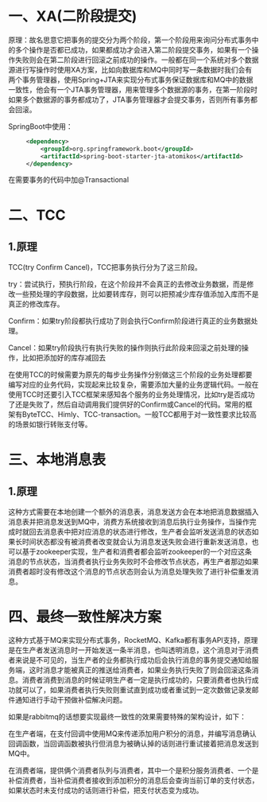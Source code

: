 # 一、XA(二阶段提交)

原理：故名思意它把事务的提交分为两个阶段，第一个阶段用来询问分布式事务中的多个操作是否都已成功，如果都成功才会进入第二阶段提交事务，如果有一个操作失败则会在第二阶段进行回滚之前成功的操作。一般都在同一个系统对多个数据源进行写操作时使用XA方案，比如向数据库和MQ中同时写一条数据时我们会有两个事务管理器，使用Spring+JTA来实现分布式事务保证数据库和MQ中的数据一致性，他会有一个JTA事务管理器，用来管理多个数据源的事务，在第一阶段时如果多个数据源的事务都成功了，JTA事务管理器才会提交事务，否则所有事务都会回滚。

SpringBoot中使用：

```xml
     <dependency>
         <groupId>org.springframework.boot</groupId>
         <artifactId>spring-boot-starter-jta-atomikos</artifactId>
     </dependency>
```

在需要事务的代码中加@Transactional

# 二、TCC

## 1.原理

TCC(try Confirm Cancel)，TCC把事务执行分为了这三阶段。

try：尝试执行，预执行阶段，在这个阶段并不会真正的去修改业务数据，而是修改一些预处理的字段数据，比如要转库存，则可以把预减少库存值添加入库而不是真正的修改库存。

Confirm：如果try阶段都执行成功了则会执行Confirm阶段进行真正的业务数据处理。

Cancel：如果try阶段执行有执行失败的操作则执行此阶段来回滚之前处理的操作，比如把添加好的库存减回去

在使用TCC的时候需要为原先的每步业务操作分别做这三个阶段的业务处理都要编写对应的业务代码，实现起来比较复杂，需要添加大量的业务逻辑代码。一般在使用TCC时还要引入TCC框架来感知各个服务的业务处理情况，比如try是否成功了还是失败了，然后自动调用我们提供好的Confirm或Cancel的代码。常用的框架有ByteTCC、Himly、TCC-transaction。一般TCC都用于对一致性要求比较高的场景如银行转账支付等。

# 三、本地消息表

## 1.原理

这种方式需要在本地创建一个额外的消息表，消息发送方会在本地把消息数据插入消息表并把消息发送到MQ中，消费方系统接收到消息后执行业务操作，当操作完成时就回去消息表中把对应消息的状态进行修改，生产者会监听发送消息的状态如果长时间状态都没有被消费者改变就会认为消息发送失败会进行重新发送消息，也可以基于zookeeper实现，生产者和消费者都会监听zookeeper的一个对应这条消息的节点状态，当消费者执行业务失败时不会修改节点状态，再生产者那边如果消费者超时没有修改这个消息的节点状态则会认为消息处理失败了进行补偿重发消息。

# 四、最终一致性解决方案

这种方式基于MQ来实现分布式事务，RocketMQ、Kafka都有事务API支持，原理是在生产者发送消息时一开始发送一条半消息，也叫透明消息，这个消息对于消费者来说是不可见的，当生产者的业务都执行成功后会执行消息的事务提交通知给服务端，这时消息才能被真正的推送给消费者，如果业务执行失败了则会回滚这条消息。消费者消费到消息的时候证明生产者一定是执行成功的，只要消费者也执行成功就可以了，如果消费者执行失败则重试直到成功或者重试到一定次数做记录发邮件通知进行手动干预做补偿解决问题。

如果是rabbitmq的话想要实现最终一致性的效果需要特殊的架构设计，如下：

在生产者端，在支付回调中使用MQ来传递添加用户积分的消息，并编写消息确认回调函数，当回调函数被执行但消息为被确认掉的话则进行重试接着把消息发送到MQ中。

在消费者端，提供俩个消费者队列与消费者，其中一个是积分服务消费者、一个是补偿消费者，当补偿消费者接收到添加积分的消息后会查询当前订单的支付状态，如果状态时未支付成功的话则进行补偿，把支付状态变为成功。